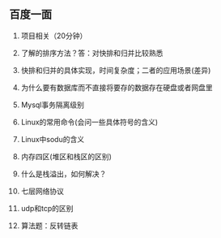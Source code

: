 ## 百度一面

  1. 项目相关（20分钟）
  
  2. 了解的排序方法？答：对快排和归并比较熟悉

  3. 快排和归并的具体实现，时间复杂度；二者的应用场景(差异)

  4. 为什么要有数据库而不直接将要存的数据存在硬盘或者网盘里

  5. Mysql事务隔离级别

  6. Linux的常用命令(会问一些具体符号的含义)

  7. Linux中sodu的含义

  8. 内存四区(堆区和栈区的区别)

  9. 什么是栈溢出，如何解决？

  10. 七层网络协议

  11. udp和tcp的区别

  12. 算法题：反转链表
